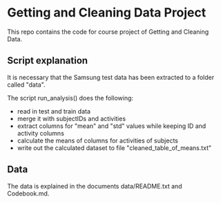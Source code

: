 # Getting and Cleaning Data Project

This repo contains the code for course project of Getting and Cleaning Data.

## Script explanation

It is necessary that the Samsung test data has been extracted to a folder called "data".

The script run_analysis() does the following:

* read in test and train data 
* merge it with subjectIDs and activities
* extract columns for "mean" and "std" values while keeping ID and activity columns
* calculate the means of columns for activities of subjects
* write out the calculated dataset to file "cleaned_table_of_means.txt"

## Data

The data is explained in the documents data/README.txt and Codebook.md.

